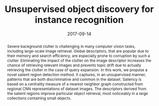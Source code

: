 ---
{
  "title": "Unsupervised object discovery for instance recognition",
  "date": "2017-09-14",
  "authors": [
    "Oriane Siméoni", "Ahmet Iscen", "Giorgos Tolias", "Yannis Avrithis", "Ondrej Chum"
  ],
  "abstract": "Severe background clutter is challenging in many computer vision tasks, including large-scale image retrieval. Global descriptors, that are popular due to their memory and search efficiency, are especially prone to corruption by such a clutter. Eliminating the impact of the clutter on the image descriptor increases the chance of retrieving relevant images and prevents topic drift due to actually retrieving the clutter in the case of query expansion. In this work, we propose a novel salient region detection method. It captures, in an unsupervised manner, patterns that are both discriminative and common in the dataset. Saliency is based on a centrality measure of a nearest neighbor graph constructed from regional CNN representations of dataset images. The descriptors derived from the salient regions improve particular object retrieval, most noticeably in a large collections containing small objects.",
  "links": [
    {
      "title": "PDF",
      "type": "pdf",
      "url": "https://arxiv.org/pdf/1709.04725"
    },
    {
      "title": "arXiv.org",
      "type": "arxiv",
      "url": "https://arxiv.org/abs/1709.04725"
    },
    {
      "title": "WACV18 Talk",
      "type": "youtube",
      "url": "https://www.youtube.com/watch?v=BkmOHwKUCTA"
    },
    {
      "title": "Google Scholar",
      "type": "googlescholar",
      "url": "https://scholar.google.com/scholar?cluster=7269623352862388884"
    }
  ],
  "supervision": ["unsupervised"],
  "tasks": [
      "object-discovery"
  ],
  "methods": [
  ],
  "thumbnail": "unsupervised-object-discovery-for-instance-recognition.jpg"
}
---